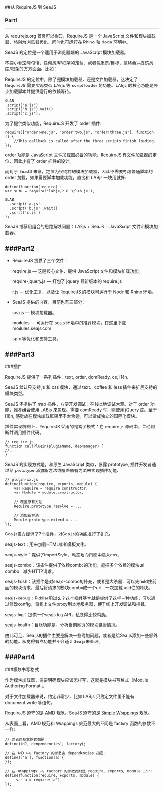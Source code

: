 ##从 RequireJS 到 SeaJS

### Part1
---
从 requirejs.org 首页可以得知，RequireJS 是一个 JavaScript 文件和模块加载器，特别为浏览器优化，同时也可运行在 Rhino 和 Node 环境中。

SeaJS 的定位是一个适用于浏览器端的 JavaScript 模块加载器。

不要小看这两句话，任何类库/框架的定位，或者说愿景/目标，最终会决定该类库/框架的方方面面。比如：

RequireJS 的定位中，除了是模块加载器，还是文件加载器，这决定了 RequireJS 需要实现类似 LABjs 等 script loader 的功能。LABjs 的核心功能是异步加载脚本并提供运行的依赖等待。

    $LAB
    .script("a.js")
    .script("b.js").wait()
    .script("c.js");

为了提供类似功能，RequireJS 开发了 order 插件:

    require(["order!one.js", "order!two.js", "order!three.js"], function () {
        //This callback is called after the three scripts finish loading.
    });

order 功能是 JavaScript 文件加载器必备的功能，RequireJS 有文件加载器的定位，因此才有了 order 插件的设计。

而对于 SeaJS 来说，定位为很纯粹的模块加载器，因此不需要考虑普通脚本的 order 加载，如果需要脚本加载功能，直接和 LABjs 一块用就好:

    define(function(require) {
    var $LAB = require('labjs/2.0.3/lab.js');
 
    $LAB
      .script('a.js')
      .script('b.js').wait()
      .scrpt('c.js');
    );
SeaJS 推荐用组合的思路解决问题：LABjs + SeaJS = JavaScript 文件和模块加载器。



###Part2
---

* RequireJS 提供了三个文件：

    require.js — 这是核心文件，提供 JavaScript 文件和模块加载功能。

    require-jquery.js — 打包了 jquery 最新版本的 require.js

     r.js — 优化工具，以及让 RequireJS 的模块可运行于 Node 和 Rhino 环境。

* SeaJS 提供的内容，目前也有三部分：

     sea.js — 模块加载器。

     modules — 可运行在 seajs 环境中的推荐模块，在这里下载 modules.seajs.com

    spm 等优化和支持工具。
    

###Part3
---
    
###插件

RequireJS 提供了一系列插件：text, order, domReady, cs, i18n.

SeaJS 默认只支持 js 和 css 模块，通过 text、coffee 和 less 插件来扩展支持的模块类型。

SeaJS 还提供了 map 插件，方便开发调试：在线本地调试大观。对于 order 功能，推荐组合使用 LABjs 来实现。需要 domReady 时，则使用 jQuery 库。至于 i18n, 感觉放在模块加载框架里不太合适，可以做成独立的国际化模块。

插件实现机制上，RequireJS 采用的是钩子模式：在 require.js 源码中，主动判断并调用插件代码。

    // require.js
    function callPlugin(pluginName, depManager) {
    //...
    }

SeaJS 的实现方式是，和原生 JavaScript 类似，暴露 prototype, 插件开发者通过给 prototype 添加新方法或覆盖原有方法来实现插件功能:

    // plugin-xx.js
    define(funtion(require, exports, module) {
        var Require = require.constructor;
        var Module = module.constructor;
 
        // 覆盖原有方法
        Require.prototype.resolve = ...
 
        // 添加新方法
        Module.prototype.extend = ...
    });
    
Sea.js官方提供了7个插件，对Sea.js的功能进行了补充。

seajs-text：用来加载HTML或者模板文件。

seajs-style：提供了importStyle，动态地向页面中插入css。

seajs-combo：该插件提供了依赖combo的功能，能把多个依赖的模块uri combo，减少HTTP请求。

seajs-flush：该插件是对seajs-combo的补充，或者是大杀器，可以先hold住前面的模块请求，最后将请求的模块combo成一个url，一次加载hold住的模块。

seajs-debug：Fiddler用过么？这个插件基本就是提供了这样一种功能，可以通过修改config，将线上文件proxy到本地服务器，便于线上开发调试和排错。

seajs-log：提供一个seajs.log API，私觉得比较鸡肋。

seajs-health：目标功能是，分析当前网页的模块健康情况。

由此可见，Sea.js的插件主要是解决一些附加问题，或者是给Sea.js添加一些额外的功能。私觉得有些功能并不合适让Sea.js来处理。

###Part4
---

###模块书写格式

作为模块加载器，需要明确模块应该怎样写，这就是模块书写格式（Module Authoring Format）。

对于文件加载器来说，约定非常少，比如 LABjs 只约定文件里不能有 document.write 等语句。

RequireJS 遵守的是 [AMD](http://wiki.commonjs.org/wiki/Modules/AsynchronousDefinition) 规范，SeaJS 遵守的是 [Simple Wrappings](http://www.seajs.org) 规范。

从表面上看，AMD 规范和 Wrappings 规范最大的不同是 factory 函数的参数不一样:

    // 两者的基本格式都是：
    define(id?, denpendencies?, factory);

    // 在 AMD 中，factory 的参数由 dependencies 指定：
    define(['a'], function(a) {
    });

    // 在 Wrappings 中，factory 的参数始终是 require, exports, module 三个：
    define(function(require, exports, module) {
         var a = require('a');
    });
